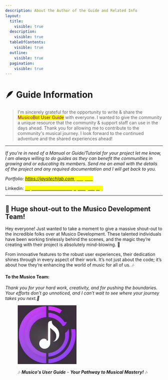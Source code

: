 ```yaml
---
description: About the Author of the Guide and Related Info
layout:
  title:
    visible: true
  description:
    visible: true
  tableOfContents:
    visible: true
  outline:
    visible: true
  pagination:
    visible: true
---
```


# 🪶 Guide Information

> I'm sincerely grateful for the opportunity to write & share the <mark style="color:purple;">MusicoBot User Guide</mark> with everyone. I wanted to give the community a unique resource that the community & support staff can use in the days ahead. Thank you for allowing me to contribute to the community's musical journey. I look forward to the continued adventure and the shared experiences ahead!

***



_If you're in need of a Manual or Guide/Tutorial for your project let me know, I am always willing to do guides as they can benefit the communities in growing and or educating its members. Send me an email with the details of the project and any required documentation and I will get back to you._

_Portfolio: <mark style="color:yellow;">https://jaystechlab.com</mark>_[_<mark style="color:yellow;">/portfolio</mark>_](https://www.jaystechlab.com/portfolio)

Linkedin: [_<mark style="color:yellow;">https://linkedin.com/in/jayrodgersyeg</mark>_](https://linkedin.com/in/jayrodgersyeg)



***

## 🎉 Huge shout-out to the Musico Development Team!&#x20;

Hey everyone! Just wanted to take a moment to give a massive shout-out to the incredible folks over at Musico Development. These talented individuals have been working tirelessly behind the scenes, and the magic they’re creating with their project is absolutely mind-blowing. 🚀

From innovative features to the robust user experiences, their dedication shines through in every aspect of their work. It’s not just about the code; it’s about how they’re enhancing the world of music for all of us. 🎶

#### **To the Musico Team:**

&#x20; _Thank you for your hard work, creativity, and for pushing the boundaries. Your efforts don’t go unnoticed, and I can’t wait to see where your journey takes you next.🌟_

<figure><img src=".gitbook/assets/Musico Purple Big.webp" alt="" width="188"><figcaption><p>🎶 <em><strong>Musico's User Guide</strong></em> - <em><strong>Your Pathway to Musical Mastery!</strong></em> 🎶</p></figcaption></figure>



